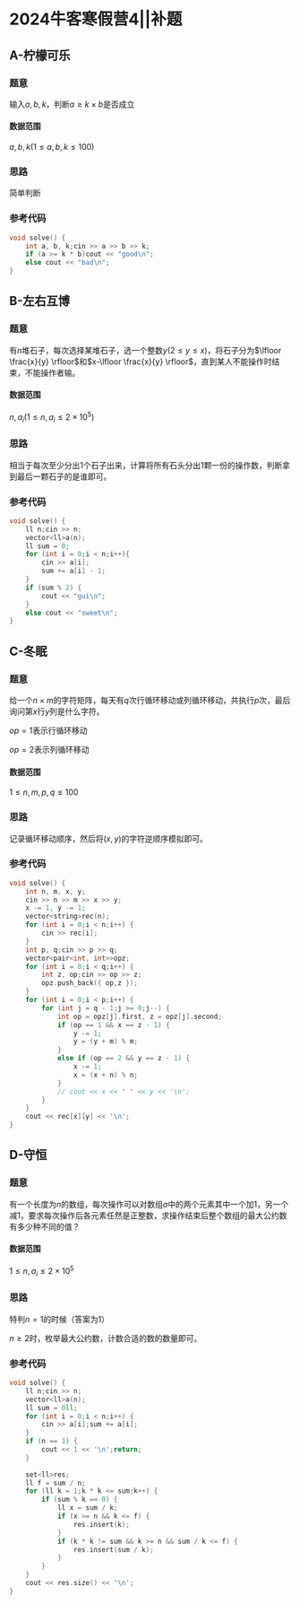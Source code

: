 # 2024牛客寒假营4||补题


## A-柠檬可乐

### 题意

输入$a,b,k$，判断$a\ge k\times b$是否成立

#### 数据范围

$a,b,k(1\leq a,b,k\leq 100)$

### 思路

简单判断

### 参考代码

```cpp
void solve() {
    int a, b, k;cin >> a >> b >> k;
    if (a >= k * b)cout << "good\n";
    else cout << "bad\n";
}
```

## B-左右互博

### 题意

有$n$堆石子，每次选择某堆石子，选一个整数$y(2\leq y\leq x)$，将石子分为$\lfloor \frac{x}{y} \rfloor$和$x-\lfloor \frac{x}{y} \rfloor$，直到某人不能操作时结束，不能操作者输。

#### 数据范围

$n,a_i(1\leq n,a_i \leq 2\times 10^5)$

### 思路

相当于每次至少分出1个石子出来，计算将所有石头分出1颗一份的操作数，判断拿到最后一颗石子的是谁即可。

### 参考代码

```cpp
void solve() {
    ll n;cin >> n;
    vector<ll>a(n);
    ll sum = 0;
    for (int i = 0;i < n;i++){
        cin >> a[i];
        sum += a[i] - 1;
    }
    if (sum % 2) {
        cout << "gui\n";
    }
    else cout << "sweet\n";
}
```

## C-冬眠

### 题意

给一个$n\times m$的字符矩阵，每天有$q$次行循环移动或列循环移动，共执行$p$次，最后询问第$x$行$y$​列是什么字符。

$op=1$表示行循环移动

$op=2$表示列循环移动

#### 数据范围

$1\leq n,m,p,q\leq 100$

### 思路

记录循环移动顺序，然后将$(x,y)$的字符逆顺序模拟即可。

### 参考代码

```cpp
void solve() {
    int n, m, x, y;
    cin >> n >> m >> x >> y;
    x -= 1, y -= 1;
    vector<string>rec(n);
    for (int i = 0;i < n;i++) {
        cin >> rec[i];
    }
    int p, q;cin >> p >> q;
    vector<pair<int, int>>opz;
    for (int i = 0;i < q;i++) {
        int z, op;cin >> op >> z;
        opz.push_back({ op,z });
    }
    for (int i = 0;i < p;i++) {
        for (int j = q - 1;j >= 0;j--) {
            int op = opz[j].first, z = opz[j].second;
            if (op == 1 && x == z - 1) {
                y -= 1;
                y = (y + m) % m;
            }
            else if (op == 2 && y == z - 1) {
                x -= 1;
                x = (x + n) % n;
            }
            // cout << x << " " << y << '\n';
        }
    }
    cout << rec[x][y] << '\n';
}
```

## D-守恒

### 题意

有一个长度为$n$的数组，每次操作可以对数组$a$中的两个元素其中一个加1，另一个减1，要求每次操作后各元素任然是正整数，求操作结束后整个数组的最大公约数有多少种不同的值？

#### 数据范围

$1\leq n,a_i\leq 2\times 10^5$

### 思路

特判$n=1$的时候（答案为1）

$n\ge 2$时，枚举最大公约数，计数合适的数的数量即可。

### 参考代码

```cpp
void solve() {
    ll n;cin >> n;
    vector<ll>a(n);
    ll sum = 0ll;
    for (int i = 0;i < n;i++) {
        cin >> a[i];sum += a[i];
    }
    if (n == 1) {
        cout << 1 << '\n';return;
    }
    
    set<ll>res;
    ll f = sum / n;
    for (ll k = 1;k * k <= sum;k++) {
        if (sum % k == 0) {
            ll x = sum / k;
            if (x >= n && k <= f) {
                res.insert(k);
            }
            if (k * k != sum && k >= n && sum / k <= f) {
                res.insert(sum / k);
            }
        }
    }
    cout << res.size() << '\n';
}
```


